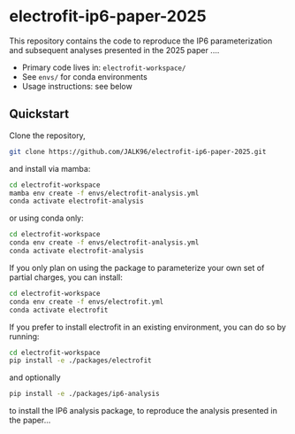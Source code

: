 # electrofit-ip6-paper-2025

This repository contains the code to reproduce the
IP6 parameterization and subsequent analyses presented in the 2025 paper ....

- Primary code lives in: `electrofit-workspace/`
- See `envs/` for conda environments
- Usage instructions: see below

## Quickstart

Clone the repository,

```bash
git clone https://github.com/JALK96/electrofit-ip6-paper-2025.git
```

and install via mamba:

```bash
cd electrofit-workspace
mamba env create -f envs/electrofit-analysis.yml
conda activate electrofit-analysis
```

or using conda only:

```bash
cd electrofit-workspace
conda env create -f envs/electrofit-analysis.yml
conda activate electrofit-analysis
```

If you only plan on using the package to parameterize your own set of partial charges, you can install:

```bash
cd electrofit-workspace
conda env create -f envs/electrofit.yml
conda activate electrofit
```

If you prefer to install electrofit in an existing environment, you can do so by running:

```bash
cd electrofit-workspace
pip install -e ./packages/electrofit
```

and optionally

```bash 
pip install -e ./packages/ip6-analysis
```

to install the IP6 analysis package, to reproduce the analysis presented in the paper...
